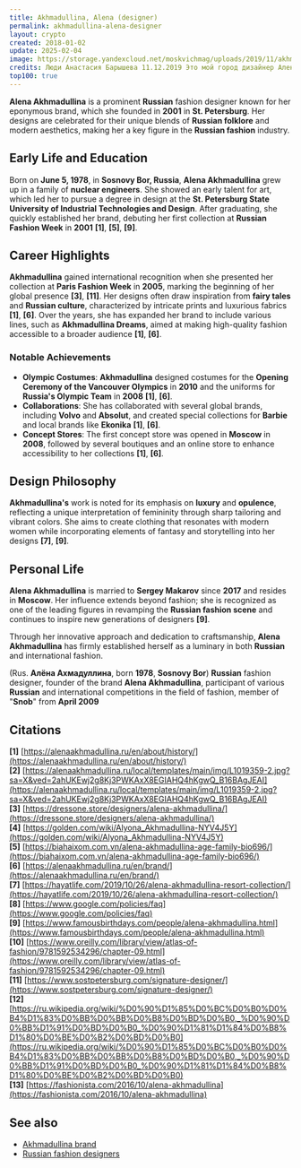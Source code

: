 ```yaml
---
title: Akhmadullina, Alena (designer)
permalink: akhmadullina-alena-designer
layout: crypto
created: 2018-01-02
update: 2025-02-04
image: https://storage.yandexcloud.net/moskvichmag/uploads/2019/11/akhmad2.jpg
credits: Люди Анастасия Барышева 11.12.2019 Это мой город дизайнер Алена Ахмадуллина https://moskvichmag.ru/lyudi/eto-moj-gorod-dizajner-alena-ahmadullina/
top100: true
---
```


**Alena Akhmadullina** is a prominent **Russian** fashion designer known for her eponymous brand, which she founded in **2001** in **St. Petersburg**. Her designs are celebrated for their unique blends of **Russian folklore** and modern aesthetics, making her a key figure in the **Russian fashion** industry.

## Early Life and Education

Born on **June 5, 1978**, in **Sosnovy Bor, Russia**, **Alena Akhmadullina** grew up in a family of **nuclear engineers**. She showed an early talent for art, which led her to pursue a degree in design at the **St. Petersburg State University of Industrial Technologies and Design**. After graduating, she quickly established her brand, debuting her first collection at **Russian Fashion Week** in **2001** **[1]**, **[5]**, **[9]**.

## Career Highlights

**Akhmadullina** gained international recognition when she presented her collection at **Paris Fashion Week** in **2005**, marking the beginning of her global presence **[3]**, **[11]**. Her designs often draw inspiration from **fairy tales** and **Russian culture**, characterized by intricate prints and luxurious fabrics **[1]**, **[6]**. Over the years, she has expanded her brand to include various lines, such as **Akhmadullina Dreams**, aimed at making high-quality fashion accessible to a broader audience **[1]**, **[6]**.

### Notable Achievements

- **Olympic Costumes**: **Akhmadullina** designed costumes for the **Opening Ceremony of the Vancouver Olympics** in **2010** and the uniforms for **Russia's Olympic Team** in **2008** **[1]**, **[6]**.
- **Collaborations**: She has collaborated with several global brands, including **Volvo** and **Absolut**, and created special collections for **Barbie** and local brands like **Ekonika** **[1]**, **[6]**.
- **Concept Stores**: The first concept store was opened in **Moscow** in **2008**, followed by several boutiques and an online store to enhance accessibility to her collections **[1]**, **[6]**.

## Design Philosophy

**Akhmadullina's** work is noted for its emphasis on **luxury** and **opulence**, reflecting a unique interpretation of femininity through sharp tailoring and vibrant colors. She aims to create clothing that resonates with modern women while incorporating elements of fantasy and storytelling into her designs **[7]**, **[9]**.

## Personal Life

**Alena Akhmadullina** is married to **Sergey Makarov** since **2017** and resides in **Moscow**. Her influence extends beyond fashion; she is recognized as one of the leading figures in revamping the **Russian fashion scene** and continues to inspire new generations of designers **[9]**.

Through her innovative approach and dedication to craftsmanship, **Alena Akhmadullina** has firmly established herself as a luminary in both **Russian** and international fashion.

(Rus. **Алёна Ахмадуллина**, born **1978**, **Sosnovy Bor**) **Russian** fashion designer, founder of the brand **Alena Akhmadullina**, participant of various **Russian** and international competitions in the field of fashion, member of "**Snob**" from **April 2009**

## Citations

**[1]** [https://alenaakhmadullina.ru/en/about/history/](https://alenaakhmadullina.ru/en/about/history/)  
**[2]** [https://alenaakhmadullina.ru/local/templates/main/img/L1019359-2.jpg?sa=X&ved=2ahUKEwj2g8Kj3PWKAxX8EGIAHQ4hKgwQ_B16BAgJEAI](https://alenaakhmadullina.ru/local/templates/main/img/L1019359-2.jpg?sa=X&ved=2ahUKEwj2g8Kj3PWKAxX8EGIAHQ4hKgwQ_B16BAgJEAI)  
**[3]** [https://dressone.store/designers/alena-akhmadullina/](https://dressone.store/designers/alena-akhmadullina/)  
**[4]** [https://golden.com/wiki/Alyona_Akhmadullina-NYV4J5Y](https://golden.com/wiki/Alyona_Akhmadullina-NYV4J5Y)  
**[5]** [https://biahaixom.com.vn/alena-akhmadullina-age-family-bio696/](https://biahaixom.com.vn/alena-akhmadullina-age-family-bio696/)  
**[6]** [https://alenaakhmadullina.ru/en/brand/](https://alenaakhmadullina.ru/en/brand/)  
**[7]** [https://hayatlife.com/2019/10/26/alena-akhmadullina-resort-collection/](https://hayatlife.com/2019/10/26/alena-akhmadullina-resort-collection/)  
**[8]** [https://www.google.com/policies/faq](https://www.google.com/policies/faq)  
**[9]** [https://www.famousbirthdays.com/people/alena-akhmadullina.html](https://www.famousbirthdays.com/people/alena-akhmadullina.html)  
**[10]** [https://www.oreilly.com/library/view/atlas-of-fashion/9781592534296/chapter-09.html](https://www.oreilly.com/library/view/atlas-of-fashion/9781592534296/chapter-09.html)  
**[11]** [https://www.sostpetersburg.com/signature-designer/](https://www.sostpetersburg.com/signature-designer/)  
**[12]** [https://ru.wikipedia.org/wiki/%D0%90%D1%85%D0%BC%D0%B0%D0%B4%D1%83%D0%BB%D0%BB%D0%B8%D0%BD%D0%B0,_%D0%90%D0%BB%D1%91%D0%BD%D0%B0_%D0%90%D1%81%D1%84%D0%B8%D1%80%D0%BE%D0%B2%D0%BD%D0%B0](https://ru.wikipedia.org/wiki/%D0%90%D1%85%D0%BC%D0%B0%D0%B4%D1%83%D0%BB%D0%BB%D0%B8%D0%BD%D0%B0,_%D0%90%D0%BB%D1%91%D0%BD%D0%B0_%D0%90%D1%81%D1%84%D0%B8%D1%80%D0%BE%D0%B2%D0%BD%D0%B0)  
**[13]** [https://fashionista.com/2016/10/alena-akhmadullina](https://fashionista.com/2016/10/alena-akhmadullina)

## See also

+ [Akhmadullina brand](akhmadullina-brand)
+ [Russian fashion designers](russian-fashion-designers)

<!-- Prompt:  
- Не менять язык статьи, сохранять оригинальный язык.  
- Если тема оформлена как "Имя Фамилия", заголовок должен быть "Фамилия, Имя".  
- Изменить title: A Template на основной топик в статье.  
- Создать permalink: на основе title (без / пред и / после/)  
- Замени date: на created:  
- Замени update: хххх-хх-хх текущую дату в таком же формате  
- Изменить заголовок раздела "Citations" на ## Citations.  
- Оформить ссылки в разделе "Citations" в формате: **[x]** [URL](URL).  
- При ссылке на источник в тексте, использовать формат: **[x]**, **[x]**.  
- Убедиться, что номера цитат соответствуют записям в разделе "Citations".  
- Не применять форматирование **...** в строке credits:  
- Сделать номера цитат кликабельными по указанному выше формату.  
- Добавить список связанных тем в том же формате.  
- Если есть списки с годами (при условии что они не содержат длинные предложения или ссылки) - конвертируй их в таблицы.  
- Выделяй даты, места, географические названия, адреса, имена собственные **таким образом**.  
- Использовать шаблон - "[Название темы](ссылка-на-тему)" для каждого пункта.  
- Раздел ## See also должен включаться автоматически в конец статьи.  
- Результат в md коде.  
- Оставить этот Prompt после редактирования в конце кода.
-->
